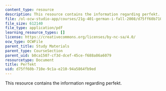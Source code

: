 ```yaml
---
content_type: resource
description: This resource contains the information regarding perfekt.
file: /ol-ocw-studio-app/courses/21g-401-german-i-fall-2008/d75ff60b710e9c1ae21094a5864fb9ed_MIT21G_401F08_perf_dia.pdf
file_size: 612140
file_type: application/pdf
learning_resource_types: []
license: https://creativecommons.org/licenses/by-nc-sa/4.0/
ocw_type: OCWFile
parent_title: Study Materials
parent_type: CourseSection
parent_uid: b0ca1507-cf3d-dcef-45ce-f688a86a6079
resourcetype: Document
title: Perfekt
uid: d75ff60b-710e-9c1a-e210-94a5864fb9ed
---
```

This resource contains the information regarding perfekt.
